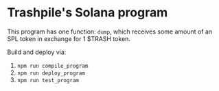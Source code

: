 # Trashpile's Solana program

This program has one function: `dump`, which receives some amount of an SPL token in exchange for 1 $TRASH token.

Build and deploy via:

1. `npm run compile_program`
2. `npm run deploy_program`
3. `npm run test_program`
